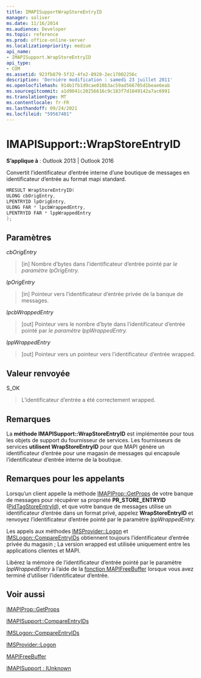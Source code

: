 ```yaml
---
title: IMAPISupportWrapStoreEntryID
manager: soliver
ms.date: 11/16/2014
ms.audience: Developer
ms.topic: reference
ms.prod: office-online-server
ms.localizationpriority: medium
api_name:
- IMAPISupport.WrapStoreEntryID
api_type:
- COM
ms.assetid: 923fb879-5f32-4fe2-8920-2ec17002256c
description: 'Derniére modification : samedi 23 juillet 2011'
ms.openlocfilehash: 914b1fb1d9cae010b3ac59ad566705d1beae6eab
ms.sourcegitcommit: a1d9041c20256616c9c183f7d1049142a7ac6991
ms.translationtype: MT
ms.contentlocale: fr-FR
ms.lasthandoff: 09/24/2021
ms.locfileid: "59567401"
---
```

# <a name="imapisupportwrapstoreentryid"></a>IMAPISupport::WrapStoreEntryID

  
  
**S’applique à** : Outlook 2013 | Outlook 2016 
  
Convertit l’identificateur d’entrée interne d’une boutique de messages en identificateur d’entrée au format mapi standard.
  
```cpp
HRESULT WrapStoreEntryID(
ULONG cbOrigEntry,
LPENTRYID lpOrigEntry,
ULONG FAR * lpcbWrappedEntry,
LPENTRYID FAR * lppWrappedEntry
);
```

## <a name="parameters"></a>Paramètres

 _cbOrigEntry_
  
> [in] Nombre d’bytes dans l’identificateur d’entrée pointé par _le paramètre lpOrigEntry._ 
    
 _lpOrigEntry_
  
> [in] Pointeur vers l’identificateur d’entrée privée de la banque de messages.
    
 _lpcbWrappedEntry_
  
> [out] Pointeur vers le nombre d’byte dans l’identificateur d’entrée pointé par _le paramètre lppWrappedEntry._ 
    
 _lppWrappedEntry_
  
> [out] Pointeur vers un pointeur vers l’identificateur d’entrée wrapped.
    
## <a name="return-value"></a>Valeur renvoyée

S_OK 
  
> L’identificateur d’entrée a été correctement wrapped.
    
## <a name="remarks"></a>Remarques

La **méthode IMAPISupport::WrapStoreEntryID** est implémentée pour tous les objets de support du fournisseur de services. Les fournisseurs de services **utilisent WrapStoreEntryID** pour que MAPI génère un identificateur d’entrée pour une magasin de messages qui encapsule l’identificateur d’entrée interne de la boutique. 
  
## <a name="notes-to-callers"></a>Remarques pour les appelants

Lorsqu’un client appelle la méthode [IMAPIProp::GetProps](imapiprop-getprops.md) de votre banque de messages pour récupérer sa propriété **PR_STORE_ENTRYID** ([PidTagStoreEntryId](pidtagstoreentryid-canonical-property.md)), et que votre banque de messages utilise un identificateur d’entrée dans un format privé, appelez **WrapStoreEntryID** et renvoyez l’identificateur d’entrée pointé par le paramètre _lppWrappedEntry._ 
  
Les appels aux méthodes [IMSProvider::Logon](imsprovider-logon.md) et [IMSLogon::CompareEntryIDs](imslogon-compareentryids.md) obtiennent toujours l’identificateur d’entrée privée du magasin ; La version wrapped est utilisée uniquement entre les applications clientes et MAPI. 
  
Libérez la mémoire de l’identificateur d’entrée pointé par le paramètre  _lppWrappedEntry_ à l’aide de la [fonction MAPIFreeBuffer](mapifreebuffer.md) lorsque vous avez terminé d’utiliser l’identificateur d’entrée. 
  
## <a name="see-also"></a>Voir aussi



[IMAPIProp::GetProps](imapiprop-getprops.md)
  
[IMAPISupport::CompareEntryIDs](imapisupport-compareentryids.md)
  
[IMSLogon::CompareEntryIDs](imslogon-compareentryids.md)
  
[IMSProvider::Logon](imsprovider-logon.md)
  
[MAPIFreeBuffer](mapifreebuffer.md)
  
[IMAPISupport : IUnknown](imapisupportiunknown.md)

